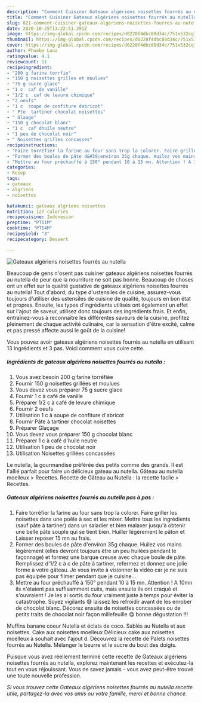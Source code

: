 ```yaml
---
description: "Comment Cuisiner Gateaux algériens noisettes fourrés au nutella"
title: "Comment Cuisiner Gateaux algériens noisettes fourrés au nutella"
slug: 821-comment-cuisiner-gateaux-algeriens-noisettes-fourres-au-nutella
date: 2020-10-25T13:22:51.291Z
image: https://img-global.cpcdn.com/recipes/d0220f4dbc88d34c/751x532cq70/gateaux-algeriens-noisettes-fourres-au-nutella-photo-principale-de-la-recette.jpg
thumbnail: https://img-global.cpcdn.com/recipes/d0220f4dbc88d34c/751x532cq70/gateaux-algeriens-noisettes-fourres-au-nutella-photo-principale-de-la-recette.jpg
cover: https://img-global.cpcdn.com/recipes/d0220f4dbc88d34c/751x532cq70/gateaux-algeriens-noisettes-fourres-au-nutella-photo-principale-de-la-recette.jpg
author: Phoebe Luna
ratingvalue: 4.1
reviewcount: 11
recipeingredient:
- "200 g farine torrfie"
- "150 g noisettes grilles et moulues"
- "75 g sucre glace"
- "1 c  caf de vanille"
- "1/2 c  caf de levure chimique"
- "2 oeufs"
- "1 c  soupe de confiture dabricot"
- " Pte  tartiner chocolat noisettes"
- " Glaage"
- "150 g chocolat blanc"
- "1 c  caf dhuile neutre"
- "1 peu de chocolat noir"
- " Noisettes grilles concasses"
recipeinstructions:
- "Faire torréfier la farine au four sans trop la colorer. Faire griller les noisettes dans une poêle à sec et les mixer. Mettre tous les ingrédients (sauf pâte à tartiner) dans un saladier et bien malaxer jusqu&#39;à obtenir une belle pâte souple qui se tient bien. Huiller légèrement le pâton et Laisser reposer 15 mn au frais."
- "Former des boules de pâte d&#39;environ 35g chaque. Huilez vos mains légèrement (elles devront toujours être un peu huilées pendant le façonnage) et formez une barque creuse avec chaque boule de pâte. Remplissez d&#39;1/2 c à c de pâte à tartiner, refermez et donnez une jolie forme à votre gâteau. Je vous invite à visionner la vidéo car je ne suis pas équipée pour filmer pendant que je cuisine..."
- "Mettre au four préchauffé à 150° pendant 10 à 15 mn. Attention ! A 10mn ils n&#39;étaient pas suffisamment cuits, mais ensuite ils ont craqué et s&#39;ouvraient ! Je les ai sortis du four vraiment juste à temps pour éviter la catastrophe. Soyez vigilants 😅 laissez les refroidir avant de les enrober de chocolat blanc. Décorez ensuite de noisettes concassées ou de petits traits de chocolat noir façon millefeuille 😋 bonne dégustation !!!"
categories:
- Resep
tags:
- gateaux
- algriens
- noisettes

katakunci: gateaux algriens noisettes 
nutrition: 127 calories
recipecuisine: Indonesian
preptime: "PT11M"
cooktime: "PT54M"
recipeyield: "3"
recipecategory: Dessert

---
```



![Gateaux algériens noisettes fourrés au nutella](https://img-global.cpcdn.com/recipes/d0220f4dbc88d34c/751x532cq70/gateaux-algeriens-noisettes-fourres-au-nutella-photo-principale-de-la-recette.jpg)

Beaucoup de gens n'osent pas cuisiner gateaux algériens noisettes fourrés au nutella de peur que la nourriture ne soit pas bonne. Beaucoup de choses ont un effet sur la qualité gustative de gateaux algériens noisettes fourrés au nutella! Tout d'abord, du type d'ustensiles de cuisine, assurez-vous toujours d'utiliser des ustensiles de cuisine de qualité, toujours en bon état et propres. Ensuite, les types d'ingrédients utilisés ont également un effet sur l'ajout de saveur, utilisez donc toujours des ingrédients frais. Et enfin, entraînez-vous à reconnaître les différentes saveurs de la cuisine, profitez pleinement de chaque activité culinaire, car la sensation d'être excité, calme et pas pressé affecte aussi le goût de la cuisine!

<!--inarticleads1-->

Vous pouvez avoir gateaux algériens noisettes fourrés au nutella en utilisant 13 Ingrédients et 3 pas. Voici comment vous cuire cette.

##### Ingrédients de gateaux algériens noisettes fourrés au nutella :

1. Vous avez besoin 200 g farine torréfiée
1. Fournir 150 g noisettes grillées et moulues
1. Vous devez vous préparer 75 g sucre glace
1. Fournir 1 c à café de vanille
1. Préparer 1/2 c à café de levure chimique
1. Fournir 2 oeufs
1. Utilisation 1 c à soupe de confiture d&#39;abricot
1. Fournir  Pâte à tartiner chocolat noisettes
1. Préparer  Glaçage
1. Vous devez vous préparer 150 g chocolat blanc
1. Préparer 1 c à café d&#39;huile neutre
1. Utilisation 1 peu de chocolat noir
1. Utilisation  Noisettes grillées concassées


Le nutella, la gourmandise préférée des petits comme des grands. Il est l&#39;allié parfait pour faire un délicieux gateau au nutella. Gâteau au nutella moelleux &gt; Recettes. Recette de Gâteau au Nutella : la recette facile &gt; Recettes. 

<!--inarticleads2-->

##### Gateaux algériens noisettes fourrés au nutella pas à pas :

1. Faire torréfier la farine au four sans trop la colorer. Faire griller les noisettes dans une poêle à sec et les mixer. Mettre tous les ingrédients (sauf pâte à tartiner) dans un saladier et bien malaxer jusqu&#39;à obtenir une belle pâte souple qui se tient bien. Huiller légèrement le pâton et Laisser reposer 15 mn au frais.
1. Former des boules de pâte d&#39;environ 35g chaque. Huilez vos mains légèrement (elles devront toujours être un peu huilées pendant le façonnage) et formez une barque creuse avec chaque boule de pâte. Remplissez d&#39;1/2 c à c de pâte à tartiner, refermez et donnez une jolie forme à votre gâteau. Je vous invite à visionner la vidéo car je ne suis pas équipée pour filmer pendant que je cuisine...
1. Mettre au four préchauffé à 150° pendant 10 à 15 mn. Attention ! A 10mn ils n&#39;étaient pas suffisamment cuits, mais ensuite ils ont craqué et s&#39;ouvraient ! Je les ai sortis du four vraiment juste à temps pour éviter la catastrophe. Soyez vigilants 😅 laissez les refroidir avant de les enrober de chocolat blanc. Décorez ensuite de noisettes concassées ou de petits traits de chocolat noir façon millefeuille 😋 bonne dégustation !!!


Muffins banane coeur Nutella et éclats de coco. Sablés au Nutella et aux noisettes. Cake aux noisettes moelleux Délicieux cake aux noisettes moelleux à souhait avec l&#39;ajout d. Découvrez la recette de Palets noisettes fourrés au Nutella. Mélanger le beurre et le sucre du bout des doigts. 

<!--inarticleads1-->

<p>
Puisque vous avez réellement terminé cette recette de Gateaux algériens noisettes fourrés au nutella, explorez maintenant les recettes et exécutez-la tout en vous réjouissant. Vous ne savez jamais - vous avez peut-être trouvé une toute nouvelle profession.
</p>

<p>
<i>Si vous trouvez cette Gateaux algériens noisettes fourrés au nutella recette utile, partagez-la avec vos amis ou votre famille, merci et bonne chance.</i>
</p>
